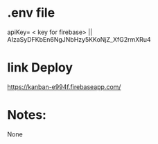 # .env file
apiKey= < key for firebase> || AIzaSyDFKbEn6NgJNbHzy5KKoNjZ_XfG2rmXRu4

# link Deploy
https://kanban-e994f.firebaseapp.com/

# Notes:
None
